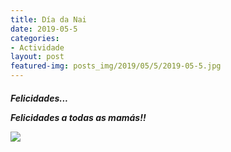 ```yaml
---
title: Día da Nai
date: 2019-05-5
categories:
- Actividade
layout: post
featured-img: posts_img/2019/05/5/2019-05-5.jpg
---
```

 <h5 class="center header text_h2">

Felicidades... 
 <!--more-->
Felicidades a todas as mamás!!

<div class="row">
     <div class="col s12 m4">
         <img class="responsive-img" src="{{ site.baseurl }}/posts_img/2019/05/5/2019-05-5.jpg">
     
	 
 </div>
